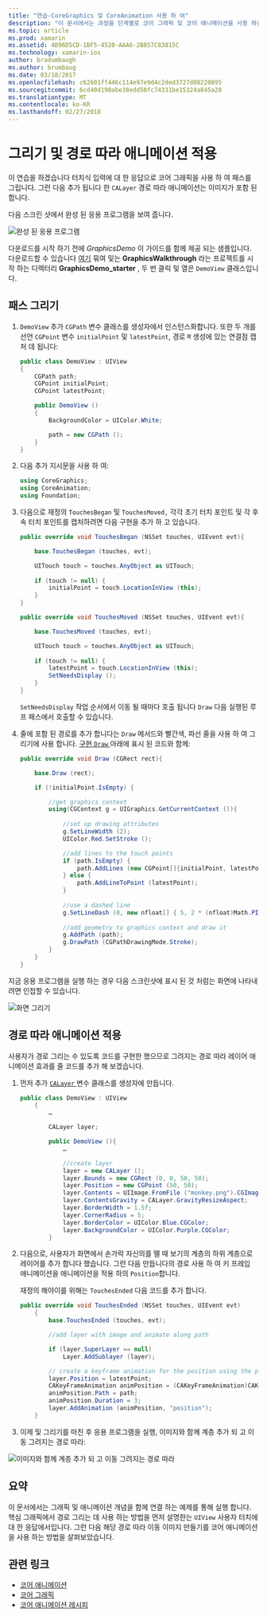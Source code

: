 ```yaml
---
title: "연습-CoreGraphics 및 CoreAnimation 사용 하 여"
description: "이 문서에서는 과정을 단계별로 코어 그래픽 및 코어 애니메이션을 사용 하는 응용 프로그램을 만드는 방법을 설명 합니다. 이미지 경로 따라 이동 하는 애니메이션 효과 적용 하는 방법 뿐만 아니라 사용자 터치에 대 한 응답의 화면에 그리는 방법을 보여 줍니다."
ms.topic: article
ms.prod: xamarin
ms.assetid: 4B96D5CD-1BF5-4520-AAA6-2B857C83815C
ms.technology: xamarin-ios
author: bradumbaugh
ms.author: brumbaug
ms.date: 03/18/2017
ms.openlocfilehash: c62601ff446c114e97e9d4c2ded3727d08220095
ms.sourcegitcommit: 6cd40d190abe38edd50fc74331be15324a845a28
ms.translationtype: MT
ms.contentlocale: ko-KR
ms.lasthandoff: 02/27/2018
---
```

# <a name="drawing-and-animating-along-a-path"></a>그리기 및 경로 따라 애니메이션 적용

이 연습을 하겠습니다 터치식 입력에 대 한 응답으로 코어 그래픽을 사용 하 여 패스를 그립니다. 그런 다음 추가 됩니다 한 `CALayer` 경로 따라 애니메이션는 이미지가 포함 된 합니다.

다음 스크린 샷에서 완성 된 응용 프로그램을 보여 줍니다.

![](graphics-animation-walkthrough-images/00-final-app.png "완성 된 응용 프로그램")

다운로드를 시작 하기 전에 *GraphicsDemo* 이 가이드를 함께 제공 되는 샘플입니다. 다운로드할 수 있습니다 [여기](https://developer.xamarin.com/samples/monotouch/GraphicsAndAnimation/) 묶여 및는 **GraphicsWalkthrough** 라는 프로젝트를 시작 하는 디렉터리 **GraphicsDemo_starter** , 두 번 클릭 및 열은 `DemoView` 클래스입니다.

## <a name="drawing-a-path"></a>패스 그리기


1. `DemoView` 추가 `CGPath` 변수 클래스를 생성자에서 인스턴스화합니다. 또한 두 개를 선언 `CGPoint` 변수 `initialPoint` 및 `latestPoint`, 경로 म 생성에 있는 연결점 캡처 데 됩니다:
    
    ```csharp
    public class DemoView : UIView
    {
        CGPath path;
        CGPoint initialPoint;
        CGPoint latestPoint;
    
        public DemoView ()
        {
            BackgroundColor = UIColor.White;
    
            path = new CGPath ();
        }
    }
    ```

2. 다음 추가 지시문을 사용 하 여:

    ```csharp
    using CoreGraphics;
    using CoreAnimation;
    using Foundation;
    ```

3. 다음으로 재정의 `TouchesBegan` 및 `TouchesMoved,` 각각 초기 터치 포인트 및 각 후속 터치 포인트를 캡처하려면 다음 구현을 추가 하 고 있습니다.

    ```csharp
    public override void TouchesBegan (NSSet touches, UIEvent evt){
    
        base.TouchesBegan (touches, evt);
    
        UITouch touch = touches.AnyObject as UITouch;
        
        if (touch != null) {
            initialPoint = touch.LocationInView (this);
        }
    }
    
    public override void TouchesMoved (NSSet touches, UIEvent evt){
    
        base.TouchesMoved (touches, evt);
    
        UITouch touch = touches.AnyObject as UITouch;
        
        if (touch != null) {
            latestPoint = touch.LocationInView (this);
            SetNeedsDisplay ();
        }
    }
    ```

    `SetNeedsDisplay` 작업 순서에서 이동 될 때마다 호출 됩니다 `Draw` 다음 실행된 루프 패스에서 호출할 수 있습니다.

4. 줄에 포함 된 경로를 추가 합니다는 `Draw` 메서드와 빨간색, 파선 줄을 사용 하 여 그리기에 사용 합니다. [구현 `Draw` ](~/ios/platform/graphics-animation-ios/core-graphics.md) 아래에 표시 된 코드와 함께:

    ```csharp
    public override void Draw (CGRect rect){
    
        base.Draw (rect);
    
        if (!initialPoint.IsEmpty) {
    
            //get graphics context
            using(CGContext g = UIGraphics.GetCurrentContext ()){
                    
                //set up drawing attributes
                g.SetLineWidth (2);
                UIColor.Red.SetStroke ();
    
                //add lines to the touch points
                if (path.IsEmpty) {
                    path.AddLines (new CGPoint[]{initialPoint, latestPoint});
                } else {
                    path.AddLineToPoint (latestPoint);
                }
            
                //use a dashed line
                g.SetLineDash (0, new nfloat[] { 5, 2 * (nfloat)Math.PI });
                                
                //add geometry to graphics context and draw it
                g.AddPath (path);       
                g.DrawPath (CGPathDrawingMode.Stroke);
            }
        }
    }
    ```

지금 응용 프로그램을 실행 하는 경우 다음 스크린샷에 표시 된 것 처럼는 화면에 나타내려면 인접할 수 있습니다.

![](graphics-animation-walkthrough-images/01-path.png "화면 그리기")

## <a name="animating-along-a-path"></a>경로 따라 애니메이션 적용

사용자가 경로 그리는 수 있도록 코드를 구현한 했으므로 그려지는 경로 따라 레이어 애니메이션 효과를 줄 코드를 추가 해 보겠습니다.

1. 먼저 추가 [ `CALayer` ](~/ios/platform/graphics-animation-ios/core-animation.md) 변수 클래스를 생성자에 만듭니다.

    ```csharp
    public class DemoView : UIView
        {
            …
    
            CALayer layer;
    
            public DemoView (){
                …
    
                //create layer
                layer = new CALayer ();
                layer.Bounds = new CGRect (0, 0, 50, 50);
                layer.Position = new CGPoint (50, 50);
                layer.Contents = UIImage.FromFile ("monkey.png").CGImage;
                layer.ContentsGravity = CALayer.GravityResizeAspect;
                layer.BorderWidth = 1.5f;
                layer.CornerRadius = 5;
                layer.BorderColor = UIColor.Blue.CGColor;
                layer.BackgroundColor = UIColor.Purple.CGColor;
            }
    ```

2. 다음으로, 사용자가 화면에서 손가락 자신의를 뗄 때 보기의 계층의 하위 계층으로 레이어를 추가 합니다 했습니다. 그런 다음 만듭니다의 경로 사용 하 여 키 프레임 애니메이션을 애니메이션을 적용 하의 `Position`합니다.

    재정의 해야이를 위해는 `TouchesEnded` 다음 코드를 추가 합니다.

    ```csharp
    public override void TouchesEnded (NSSet touches, UIEvent evt)
        {
            base.TouchesEnded (touches, evt);

            //add layer with image and animate along path

            if (layer.SuperLayer == null)
                Layer.AddSublayer (layer);

            // create a keyframe animation for the position using the path
            layer.Position = latestPoint;
            CAKeyFrameAnimation animPosition = (CAKeyFrameAnimation)CAKeyFrameAnimation.FromKeyPath ("position");
            animPosition.Path = path;
            animPosition.Duration = 3;
            layer.AddAnimation (animPosition, "position");
        }
    ```

3. 이제 및 그리기를 마친 후 응용 프로그램을 실행, 이미지와 함께 계층 추가 되 고 이동 그려지는 경로 따라:

![](graphics-animation-walkthrough-images/00-final-app.png "이미지와 함께 계층 추가 되 고 이동 그려지는 경로 따라")

## <a name="summary"></a>요약

이 문서에서는 그래픽 및 애니메이션 개념을 함께 연결 하는 예제를 통해 실행 합니다. 핵심 그래픽에서 경로 그리는 데 사용 하는 방법을 먼저 설명한는 `UIView` 사용자 터치에 대 한 응답에서입니다. 그런 다음 해당 경로 따라 이동 이미지 만들기를 코어 애니메이션을 사용 하는 방법을 살펴보았습니다.


## <a name="related-links"></a>관련 링크

- [코어 애니메이션](~/ios/platform/graphics-animation-ios/core-animation.md)
- [코어 그래픽](~/ios/platform/graphics-animation-ios/core-graphics.md)
- [코어 애니메이션 레시피](https://developer.xamarin.com/recipes/ios/animation/coreanimation)
